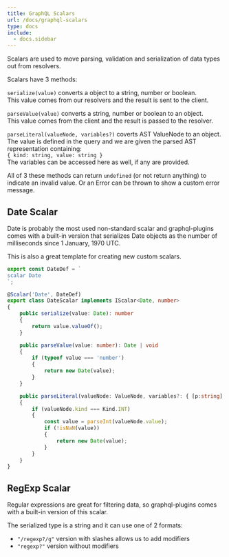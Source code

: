 ```yaml
---
title: GraphQL Scalars
url: /docs/graphql-scalars
type: docs
include:
  - docs.sidebar
---
```


Scalars are used to move parsing, validation and serialization of data types out from resolvers.

Scalars have 3 methods:

`serialize(value)` converts a object to a string, number or boolean.  
This value comes from our resolvers and the result is sent to the client.

`parseValue(value)` converts a string, number or boolean to an object.  
This value comes from the client and the result is passed to the resolver.

`parseLiteral(valueNode, variables?)` coverts AST ValueNode to an object.  
The value is defined in the query and we are given the parsed AST representation
containing:  
`{ kind: string, value: string }`  
The variables can be accessed here as well, if any are provided.

All of 3 these methods can return `undefined` (or not return anything) to indicate an invalid value.
Or an Error can be thrown to show a custom error message.

## Date Scalar

Date is probably the most used non-standard scalar
and graphql-plugins comes with a built-in version
that serializes Date objects as the number of milliseconds since 1 January, 1970 UTC.

This is also a great template for creating new custom scalars.

```ts
export const DateDef = `
scalar Date
`;

@Scalar('Date', DateDef)
export class DateScalar implements IScalar<Date, number>
{
    public serialize(value: Date): number
    {
        return value.valueOf();
    }

    public parseValue(value: number): Date | void
    {
        if (typeof value === 'number')
        {
            return new Date(value);
        }
    }

    public parseLiteral(valueNode: ValueNode, variables?: { [p:string]: any }): Date | void
    {
        if (valueNode.kind === Kind.INT)
        {
            const value = parseInt(valueNode.value);
            if (!isNaN(value))
            {
                return new Date(value);
            }
        }
    }
}
```

## RegExp Scalar

Regular expressions are great for filtering data,
so graphql-plugins comes with a built-in version of this scalar.

The serialized type is a string and it can use one of 2 formats:
- `"/regexp?/g"` version with slashes allows us to add modifiers
- `"regexp?"` version without modifiers
